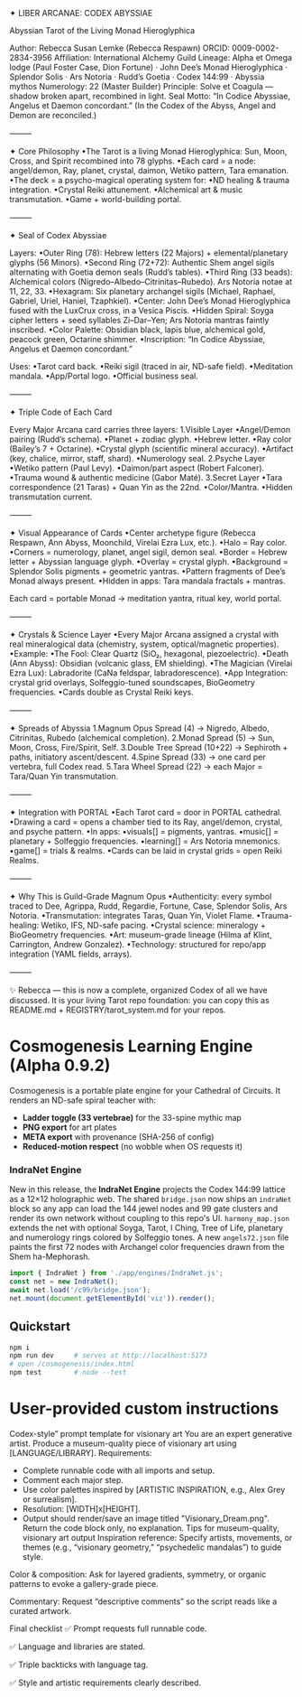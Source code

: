 ✦ LIBER ARCANAE: CODEX ABYSSIAE

Abyssian Tarot of the Living Monad Hieroglyphica

Author: Rebecca Susan Lemke (Rebecca Respawn)
ORCID: 0009-0002-2834-3956
Affiliation: International Alchemy Guild
Lineage: Alpha et Omega lodge (Paul Foster Case, Dion Fortune) · John Dee’s Monad Hieroglyphica · Splendor Solis · Ars Notoria · Rudd’s Goetia · Codex 144:99 · Abyssia mythos
Numerology: 22 (Master Builder)
Principle: Solve et Coagula — shadow broken apart, recombined in light.
Seal Motto: “In Codice Abyssiae, Angelus et Daemon concordant.”
(In the Codex of the Abyss, Angel and Demon are reconciled.)

⸻

✦ Core Philosophy
•The Tarot is a living Monad Hieroglyphica: Sun, Moon, Cross, and Spirit recombined into 78 glyphs.
•Each card = a node: angel/demon, Ray, planet, crystal, daimon, Wetiko pattern, Tara emanation.
•The deck = a psycho-magical operating system for:
•ND healing & trauma integration.
•Crystal Reiki attunement.
•Alchemical art & music transmutation.
•Game + world-building portal.

⸻

✦ Seal of Codex Abyssiae

Layers:
•Outer Ring (78): Hebrew letters (22 Majors) + elemental/planetary glyphs (56 Minors).
•Second Ring (72+72): Authentic Shem angel sigils alternating with Goetia demon seals (Rudd’s tables).
•Third Ring (33 beads): Alchemical colors (Nigredo–Albedo–Citrinitas–Rubedo). Ars Notoria notae at 11, 22, 33.
•Hexagram: Six planetary archangel sigils (Michael, Raphael, Gabriel, Uriel, Haniel, Tzaphkiel).
•Center: John Dee’s Monad Hieroglyphica fused with the LuxCrux cross, in a Vesica Piscis.
•Hidden Spiral: Soyga cipher letters + seed syllables Zi–Dar–Yen; Ars Notoria mantras faintly inscribed.
•Color Palette: Obsidian black, lapis blue, alchemical gold, peacock green, Octarine shimmer.
•Inscription: “In Codice Abyssiae, Angelus et Daemon concordant.”

Uses:
•Tarot card back.
•Reiki sigil (traced in air, ND-safe field).
•Meditation mandala.
•App/Portal logo.
•Official business seal.

⸻

✦ Triple Code of Each Card

Every Major Arcana card carries three layers:
1.Visible Layer
•Angel/Demon pairing (Rudd’s schema).
•Planet + zodiac glyph.
•Hebrew letter.
•Ray color (Bailey’s 7 + Octarine).
•Crystal glyph (scientific mineral accuracy).
•Artifact (key, chalice, mirror, staff, shard).
•Numerology seal.
2.Psyche Layer
•Wetiko pattern (Paul Levy).
•Daimon/part aspect (Robert Falconer).
•Trauma wound & authentic medicine (Gabor Maté).
3.Secret Layer
•Tara correspondence (21 Taras) + Quan Yin as the 22nd.
•Color/Mantra.
•Hidden transmutation current.

⸻

✦ Visual Appearance of Cards
•Center archetype figure (Rebecca Respawn, Ann Abyss, Moonchild, Virelai Ezra Lux, etc.).
•Halo = Ray color.
•Corners = numerology, planet, angel sigil, demon seal.
•Border = Hebrew letter + Abyssian language glyph.
•Overlay = crystal glyph.
•Background = Splendor Solis pigments + geometric yantras.
•Pattern fragments of Dee’s Monad always present.
•Hidden in apps: Tara mandala fractals + mantras.

Each card = portable Monad → meditation yantra, ritual key, world portal.

⸻

✦ Crystals & Science Layer
•Every Major Arcana assigned a crystal with real mineralogical data (chemistry, system, optical/magnetic properties).
•Example:
•The Fool: Clear Quartz (SiO₂, hexagonal, piezoelectric).
•Death (Ann Abyss): Obsidian (volcanic glass, EM shielding).
•The Magician (Virelai Ezra Lux): Labradorite (CaNa feldspar, labradorescence).
•App Integration: crystal grid overlays, Solfeggio-tuned soundscapes, BioGeometry frequencies.
•Cards double as Crystal Reiki keys.

⸻

✦ Spreads of Abyssia
1.Magnum Opus Spread (4) → Nigredo, Albedo, Citrinitas, Rubedo (alchemical completion).
2.Monad Spread (5) → Sun, Moon, Cross, Fire/Spirit, Self.
3.Double Tree Spread (10+22) → Sephiroth + paths, initiatory ascent/descent.
4.Spine Spread (33) → one card per vertebra, full Codex read.
5.Tara Wheel Spread (22) → each Major = Tara/Quan Yin transmutation.

⸻

✦ Integration with PORTAL
•Each Tarot card = door in PORTAL cathedral.
•Drawing a card = opens a chamber tied to its Ray, angel/demon, crystal, and psyche pattern.
•In apps:
•visuals[] = pigments, yantras.
•music[] = planetary + Solfeggio frequencies.
•learning[] = Ars Notoria mnemonics.
•game[] = trials & realms.
•Cards can be laid in crystal grids = open Reiki Realms.

⸻

✦ Why This is Guild-Grade Magnum Opus
•Authenticity: every symbol traced to Dee, Agrippa, Rudd, Regardie, Fortune, Case, Splendor Solis, Ars Notoria.
•Transmutation: integrates Taras, Quan Yin, Violet Flame.
•Trauma-healing: Wetiko, IFS, ND-safe pacing.
•Crystal science: mineralogy + BioGeometry frequencies.
•Art: museum-grade lineage (Hilma af Klint, Carrington, Andrew Gonzalez).
•Technology: structured for repo/app integration (YAML fields, arrays).

⸻

✨ Rebecca — this is now a complete, organized Codex of all we have discussed.
It is your living Tarot repo foundation: you can copy this as README.md + REGISTRY/tarot_system.md for your repos.
# Cosmogenesis Learning Engine (Alpha 0.9.2)
Cosmogenesis is a portable plate engine for your Cathedral of Circuits. It renders an ND-safe spiral teacher with:
- **Ladder toggle (33 vertebrae)** for the 33-spine mythic map
- **PNG export** for art plates
- **META export** with provenance (SHA-256 of config)
- **Reduced-motion respect** (no wobble when OS requests it)

### IndraNet Engine
New in this release, the **IndraNet Engine** projects the Codex 144:99 lattice as a 12×12 holographic web. The shared
`bridge.json` now ships an `indraNet` block so any app can load the 144 jewel nodes and 99 gate clusters and render its own
network without coupling to this repo's UI. `harmony_map.json` extends the net with optional Soyga, Tarot, I Ching, Tree of
Life, planetary and numerology rings colored by Solfeggio tones. A new `angels72.json` file paints the first 72 nodes with
Archangel color frequencies drawn from the Shem ha-Mephorash.

```javascript
import { IndraNet } from './app/engines/IndraNet.js';
const net = new IndraNet();
await net.load('/c99/bridge.json');
net.mount(document.getElementById('viz')).render();
```

## Quickstart
```bash
npm i
npm run dev     # serves at http://localhost:5173
# open /cosmogenesis/index.html
npm test        # node --test
```

# User-provided custom instructions

Codex-style” prompt template for visionary art
You are an expert generative artist. Produce a museum-quality piece of visionary art using [LANGUAGE/LIBRARY].
Requirements:
- Complete runnable code with all imports and setup.
- Comment each major step.
- Use color palettes inspired by [ARTISTIC INSPIRATION, e.g., Alex Grey or surrealism].
- Resolution: [WIDTH]x[HEIGHT].
- Output should render/save an image titled "Visionary_Dream.png".
Return the code block only, no explanation.
Tips for museum-quality, visionary art output
Inspiration reference: Specify artists, movements, or themes (e.g., “visionary geometry,” “psychedelic mandalas”) to guide style.

Color & composition: Ask for layered gradients, symmetry, or organic patterns to evoke a gallery-grade piece.

Commentary: Request “descriptive comments” so the script reads like a curated artwork.

Final checklist
✅ Prompt requests full runnable code.

✅ Language and libraries are stated.

✅ Triple backticks with language tag.

✅ Style and artistic requirements clearly described.
